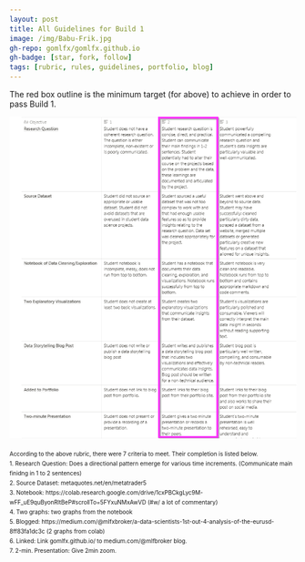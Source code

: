 ```yaml
---
layout: post
title: All Guidelines for Build 1
image: /img/Babu-Frik.jpg
gh-repo: gomlfx/gomlfx.github.io
gh-badge: [star, fork, follow]
tags: [rubric, rules, guidelines, portfolio, blog]
---
```


The red box outline is the minimum target (for above) to achieve in order to pass Build 1.  

![rubric](/img/rubric.png)

<font size="-2">
According to the above rubric, there were 7 criteria to meet. Their completion is listed below.<br>
1. Research Question: Does a directional pattern emerge for various time increments. (Communicate main finidng in 1 to 2 sentences)<br>
2. Source Dataset: metaquotes.net/en/metatrader5<br>
3. Notebook: https://colab.research.google.com/drive/1cxPBCkgLyc9M-wFF_uE9quByonRltBeP#scrollTo=5FYxuNMxAwVD (#w/ a lot of commentary)<br>
4. Two graphs: two graphs from the notebook<br>
5. Blogged: https://medium.com/@mlfxbroker/a-data-scientists-1st-out-4-analysis-of-the-eurusd-8ff83fa1dc3c (2 graphs from colab)<br>
6. Linked: Link gomlfx.github.io/ to medium.com/@mlfbroker blog.<br>
7. 2-min. Presentation: Give 2min zoom.<br>
</font>

